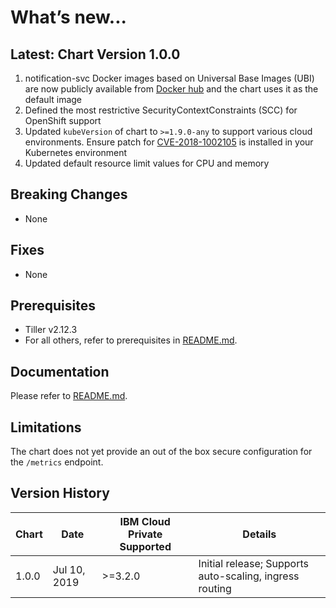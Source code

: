 # What’s new...

## Latest: Chart Version 1.0.0

1. notification-svc Docker images based on Universal Base Images (UBI) are now publicly available from [Docker hub](https://hub.docker.com/r/merciiot/notification-svc) and the chart uses it as the default image
1. Defined the most restrictive SecurityContextConstraints (SCC) for OpenShift support
1. Updated `kubeVersion` of chart to `>=1.9.0-any` to support various cloud environments. Ensure patch for [CVE-2018-1002105](https://github.com/kubernetes/kubernetes/issues/71411) is installed in your Kubernetes environment
1. Updated default resource limit values for CPU and memory

## Breaking Changes

* None

## Fixes

* None

## Prerequisites

* Tiller v2.12.3
* For all others, refer to prerequisites in [README.md](https://github.com/heretse/environment-merciiot-staging/tree/master/notification-svc/README.md).

## Documentation

Please refer to [README.md](https://github.com/heretse/environment-merciiot-staging/tree/master/notification-svc/README.md).

## Limitations

The chart does not yet provide an out of the box secure configuration for the `/metrics` endpoint.

## Version History

| Chart  | Date          | IBM Cloud Private Supported | Details                      |
| ------ | ------------- | --------------------------- | ---------------------------- |
| 1.0.0  | Jul 10, 2019  | >=3.2.0                     |  Initial release; Supports auto-scaling, ingress routing|
